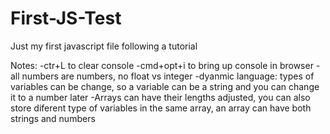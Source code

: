 # First-JS-Test
Just my first javascript file following a tutorial

Notes:
-ctr+L to clear console
-cmd+opt+i to bring up console in browser
-all numbers are numbers, no float vs integer
-dyanmic language: types of variables can be change, so a variable can be a string and you can change it to a number later
-Arrays can have their lengths adjusted, you can also store diferent type of variables in the same array, an array can have both strings and numbers